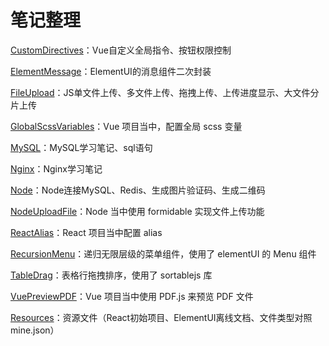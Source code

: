 # 笔记整理


[CustomDirectives]：Vue自定义全局指令、按钮权限控制

[ElementMessage]：ElementUI的消息组件二次封装

[FileUpload]：JS单文件上传、多文件上传、拖拽上传、上传进度显示、大文件分片上传

[GlobalScssVariables]：Vue 项目当中，配置全局 scss 变量

[MySQL]：MySQL学习笔记、sql语句

[Nginx]：Nginx学习笔记

[Node]：Node连接MySQL、Redis、生成图片验证码、生成二维码

[NodeUploadFile]：Node 当中使用 formidable 实现文件上传功能

[ReactAlias]：React 项目当中配置 alias

[RecursionMenu]：递归无限层级的菜单组件，使用了 elementUI 的 Menu 组件

[TableDrag]：表格行拖拽排序，使用了 sortablejs 库

[VuePreviewPDF]：Vue 项目当中使用 PDF.js 来预览 PDF 文件

[Resources]：资源文件（React初始项目、ElementUI离线文档、文件类型对照mine.json）



[CustomDirectives]: https://github.com/Jin0811/Note/tree/master/CustomDirectives
[ElementMessage]: https://github.com/Jin0811/Note/tree/master/ElementMessage
[FileUpload]: https://github.com/Jin0811/Note/tree/master/FileUpload
[GlobalScssVariables]: https://github.com/Jin0811/Note/tree/master/GlobalScssVariables
[MySQL]: https://github.com/Jin0811/Note/tree/master/MySQL
[Nginx]: https://github.com/Jin0811/Note/tree/master/Nginx
[Node]: https://github.com/Jin0811/Note/tree/master/Node
[NodeUploadFile]: https://github.com/Jin0811/Note/tree/master/NodeUploadFile
[ReactAlias]: https://github.com/Jin0811/Note/tree/master/ReactAlias
[RecursionMenu]: https://github.com/Jin0811/Note/tree/master/RecursionMenu
[TableDrag]: https://github.com/Jin0811/Note/tree/master/TableDrag
[VuePreviewPDF]: https://github.com/Jin0811/Note/tree/master/VuePreviewPDF
[Resources]: https://github.com/Jin0811/Note/tree/master/Resources